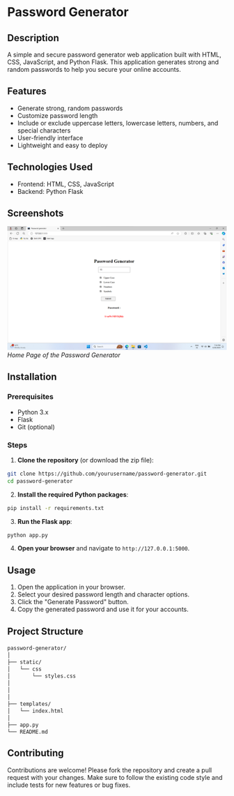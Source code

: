 # Password Generator

## Description

A simple and secure password generator web application built with HTML, CSS, JavaScript, and Python Flask. This application generates strong and random passwords to help you secure your online accounts.

## Features

- Generate strong, random passwords
- Customize password length
- Include or exclude uppercase letters, lowercase letters, numbers, and special characters
- User-friendly interface
- Lightweight and easy to deploy

## Technologies Used

- Frontend: HTML, CSS, JavaScript
- Backend: Python Flask

## Screenshots

![Home Page](screenshots/home.png)
*Home Page of the Password Generator*

## Installation

### Prerequisites

- Python 3.x
- Flask
- Git (optional)

### Steps

1. **Clone the repository** (or download the zip file):

```bash
git clone https://github.com/yourusername/password-generator.git
cd password-generator
```

2. **Install the required Python packages**:

```bash
pip install -r requirements.txt
```

3. **Run the Flask app**:

```bash
python app.py
```

4. **Open your browser** and navigate to `http://127.0.0.1:5000`.

## Usage

1. Open the application in your browser.
2. Select your desired password length and character options.
3. Click the "Generate Password" button.
4. Copy the generated password and use it for your accounts.

## Project Structure

```
password-generator/
│
├── static/
│   └── css
│       └── styles.css
│   
│       
│
├── templates/
│   └── index.html
│
├── app.py
└── README.md
```

## Contributing

Contributions are welcome! Please fork the repository and create a pull request with your changes. Make sure to follow the existing code style and include tests for new features or bug fixes.
